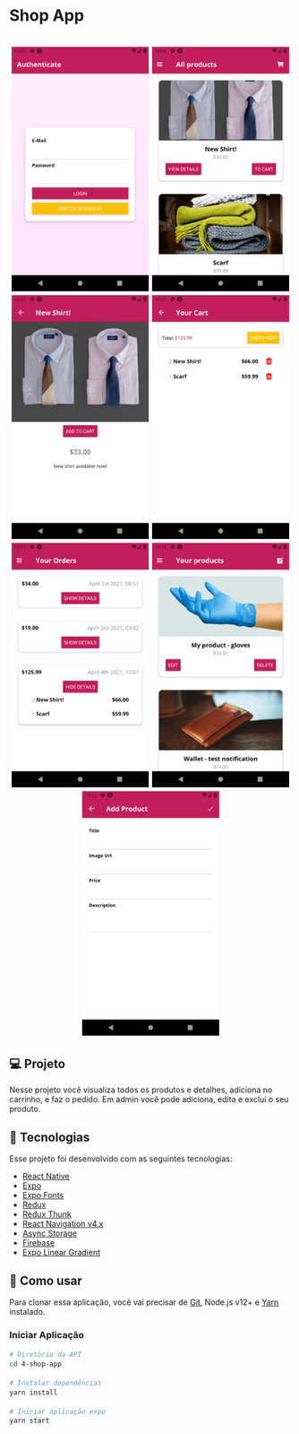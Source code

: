 # Shop App

<h1 align="center">
    <img alt="Categories" title="Categories" src=".github/auth.png" width="245px" />
    <img alt="Products Overview" title="Products Overview" src=".github/productsOverview.png" width="245px" />
    <img alt="Products Detail" title="Products Detail" src=".github/productsDetail.png" width="245px" />
    <img alt="Cart" title="Cart" src=".github/cart.png" width="245px" />
    <img alt="Orders" title="Orders" src=".github/orders.png" width="245px" />
    <img alt="User Products" title="User Products" src=".github/userProducts.png" width="245px" />
    <img alt="Edit Product" title="Edit Product" src=".github/editProduct.png" width="245px" />
</h1>

## 💻 Projeto

Nesse projeto você visualiza todos os produtos e detalhes, adiciona no carrinho, e faz o pedido. Em admin você pode adiciona, edita e exclui o seu produto.

## :rocket: Tecnologias

Esse projeto foi desenvolvido com as seguintes tecnologias:

- [React Native](https://reactnative.dev)
- [Expo](https://expo.io/)
- [Expo Fonts](https://docs.expo.io/versions/latest/sdk/font/)
- [Redux](https://redux.js.org)
- [Redux Thunk](https://github.com/reduxjs/redux-thunk)
- [React Navigation v4.x](https://reactnavigation.org/docs/4.x/getting-started)
- [Async Storage](https://react-native-async-storage.github.io/async-storage/docs/usage/)
- [Firebase](https://firebase.google.com/?hl=pt-br)
- [Expo Linear Gradient](https://docs.expo.io/versions/latest/sdk/linear-gradient/)

## 🔨 Como usar

Para clonar essa aplicação, você vai precisar de [Git](https://git-scm.com/), Node.js v12+ e [Yarn](https://yarnpkg.com/) instalado.

### Iniciar Aplicação

```bash
# Diretório da API
cd 4-shop-app

# Instalar dependências
yarn install

# Iniciar aplicação expo
yarn start
```
